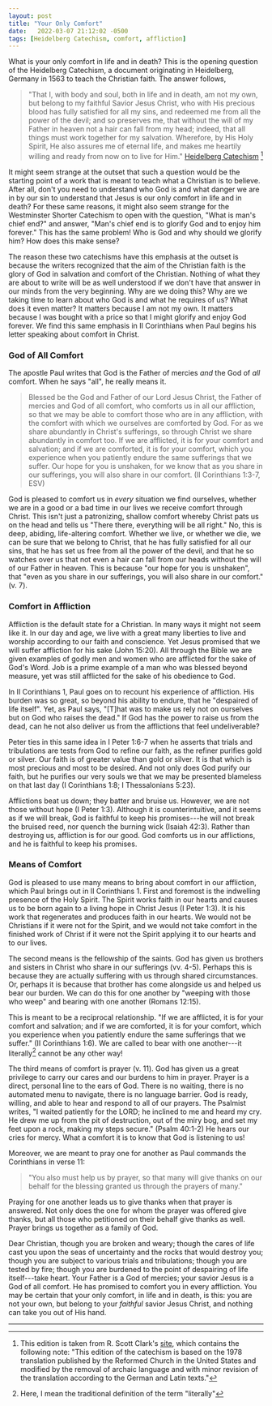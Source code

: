 ```yaml
---
layout: post
title: "Your Only Comfort"
date:   2022-03-07 21:12:02 -0500
tags: [Heidelberg Catechism, comfort, affliction]
---
```


What is your only comfort in life and in death? This is the opening
question of the Heidelberg Catechism, a document originating in
Heidelberg, Germany in 1563 to teach the Christian faith. The answer
follows,

> "That I, with body and soul, both in life and in death, am not my own,
> but belong to my faithful Savior Jesus Christ, who with His precious
> blood has fully satisfied for all my sins, and redeemed me from all
> the power of the devil; and so preserves me, that without the will of
> my Father in heaven not a hair can fall from my head; indeed, that all
> things must work together for my salvation. Wherefore, by His Holy
> Spirit, He also assures me of eternal life, and makes me heartily
> willing and ready from now on to live for Him." 
> [Heidelberg Catechism](https://heidelblog.net/catechism/) [^1]

It might seem strange at the outset that such a question would be the
starting point of a work that is meant to teach what a Christian is to
believe. After all, don't you need to understand who God is and what
danger we are in by our sin to understand that Jesus is our only comfort
in life and in death? For these same reasons, it might also seem strange
for the Westminster Shorter Catechism to open with the question, "What
is man's chief end?" and answer, "Man's chief end is to glorify God and
to enjoy him forever." This has the same problem! Who is God and why
should we glorify him? How does this make sense?

The reason these two catechisms have this emphasis at the outset is
because the writers recognized that the aim of the Christian faith is
the glory of God in salvation and comfort of the Christian. Nothing of
what they are about to write will be as well understood if we don't have
that answer in our minds from the very beginning. Why are we doing this?
Why are we taking time to learn about who God is and what he requires of
us? What does it even matter? It matters because I am not my own. It
matters because I was bought with a price so that I might glorify and
enjoy God forever. We find this same emphasis in II Corinthians when
Paul begins his letter speaking about comfort in Christ.

### God of All Comfort

The apostle Paul writes that God is the Father of mercies *and* the God
of *all* comfort. When he says "all", he really means it.

> Blessed be the God and Father of our Lord Jesus Christ, the Father of
> mercies and God of all comfort, who comforts us in all our affliction,
> so that we may be able to comfort those who are in any affliction,
> with the comfort with which we ourselves are comforted by God. For as
> we share abundantly in Christ\'s sufferings, so through Christ we
> share abundantly in comfort too. If we are afflicted, it is for your
> comfort and salvation; and if we are comforted, it is for your
> comfort, which you experience when you patiently endure the same
> sufferings that we suffer. Our hope for you is unshaken, for we know
> that as you share in our sufferings, you will also share in our
> comfort. (II Corinthians 1:3-7, ESV)

God is pleased to comfort us in *every* situation we find ourselves,
whether we are in a good or a bad time in our lives we receive comfort
through Christ. This isn't just a patronizing, shallow comfort whereby
Christ pats us on the head and tells us "There there, everything will be
all right." No, this is deep, abiding, life-altering comfort. Whether we
live, or whether we die, we can be sure that we belong to Christ, that
he has fully satisfied for all our sins, that he has set us free from
all the power of the devil, and that he so watches over us that not even
a hair can fall from our heads without the will of our Father in heaven.
This is because "our hope for you is unshaken", that "even as you share
in our sufferings, you will also share in our comfort." (v. 7).

### Comfort in Affliction

Affliction is the default state for a Christian. In many ways it might
not seem like it. In our day and age, we live with a great many
liberties to live and worship according to our faith and conscience. Yet
Jesus promised that we will suffer affliction for his sake (John 15:20).
All through the Bible we are given examples of godly men and women who
are afflicted for the sake of God's Word. Job is a prime example of a
man who was blessed beyond measure, yet was still afflicted for the sake
of his obedience to God.

In II Corinthians 1, Paul goes on to recount his experience of
affliction. His burden was so great, so beyond his ability to endure,
that he "despaired of life itself". Yet, as Paul says, "\[T\]hat was to
make us rely not on ourselves but on God who raises the dead." If God
has the power to raise us from the dead, can he not also deliver us from
the afflictions that feel undeliverable?

Peter ties in this same idea in I Peter 1:6-7 when he asserts that
trials and tribulations are tests from God to refine our faith, as the
refiner purifies gold or silver. Our faith is of greater value than gold
or silver. It is that which is most precious and most to be desired. And
not only does God purify our faith, but he purifies our very souls we
that we may be presented blameless on that last day (I Corinthians 1:8;
I Thessalonians 5:23).

Afflictions beat us down; they batter and bruise us. However, we are not
those without hope (I Peter 1:3). Although it is counterintuitive, and
it seems as if we will break, God is faithful to keep his promises---he
will not break the bruised reed, nor quench the burning wick (Isaiah
42:3). Rather than destroying us, affliction is for our good. God
comforts us in our afflictions, and he is faithful to keep his promises.

### Means of Comfort

God is pleased to use many means to bring about comfort in our
affliction, which Paul brings out in II Corinthians 1. First and
foremost is the indwelling presence of the Holy Spirit. The Spirit works
faith in our hearts and causes us to be born again to a living hope in
Christ Jesus (I Peter 1:3). It is his work that regenerates and produces
faith in our hearts. We would not be Christians if it were not for the
Spirit, and we would not take comfort in the finished work of Christ if
it were not the Spirit applying it to our hearts and to our lives.

The second means is the fellowship of the saints. God has given us
brothers and sisters in Christ who share in our sufferings (vv. 4-5).
Perhaps this is because they are actually suffering with us through
shared circumstances. Or, perhaps it is because that brother has come
alongside us and helped us bear our burden. We can do this for one
another by "weeping with those who weep" and bearing with one another
(Romans 12:15).

This is meant to be a reciprocal relationship. "If we are afflicted, it
is for your comfort and salvation; and if we are comforted, it is for
your comfort, which you experience when you patiently endure the same
sufferings that we suffer." (II Corinthians 1:6). We are called to bear
with one another---it literally[^2] cannot be any other way!

The third means of comfort is prayer (v. 11). God has given us a great
privilege to carry our cares and our burdens to him in prayer. Prayer is
a direct, personal line to the ears of God. There is no waiting, there
is no automated menu to navigate, there is no language barrier. God is
ready, willing, and able to hear and respond to all of our prayers. The
Psalmist writes, "I waited patiently for the LORD; he inclined to me and
heard my cry. He drew me up from the pit of destruction, out of the miry
bog, and set my feet upon a rock, making my steps secure." (Psalm 40:1-2)
He hears our cries for mercy. What a comfort it is to know that
God is listening to us!

Moreover, we are meant to pray one for another as Paul commands the Corinthians
in verse 11: 

> "You also must help us by prayer, so that many will give thanks on
> our behalf for the blessing granted us through the prayers of many."

Praying for one another leads us to give thanks when that prayer is
answered. Not only does the one for whom the prayer was offered give
thanks, but all those who petitioned on their behalf give thanks as
well. Prayer brings us together as a family of God.

Dear Christian, though you are broken and weary; though the cares of
life cast you upon the seas of uncertainty and the rocks that would
destroy you; though you are subject to various trials and tribulations;
though you are tested by fire; though you are burdened to the point of
despairing of life itself---take heart. Your Father is a God of mercies;
your savior Jesus is a God of all comfort. He has promised to comfort
you in every affliction. You may be certain that your only comfort, in
life and in death, is this: you are not your own, but belong to your
*faithful* savior Jesus Christ, and nothing can take you out of His
hand.

---

[^1]: This edition is taken from R. Scott Clark's [site](https://heidelblog.net/catechism/), which contains the following note: "This edition of the catechism is based on the 1978 translation published by the Reformed Church in the United States and modified by the removal of archaic language and with minor revision of the translation according to the German and Latin texts." 

[^2]: Here, I mean the traditional definition of the term "literally"

